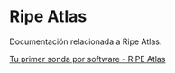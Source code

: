 # Ripe Atlas
Documentación relacionada a Ripe Atlas.


[Tu primer sonda por software - RIPE Atlas](sondaporsoftware) 
